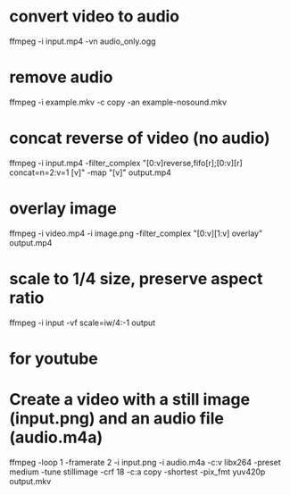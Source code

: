 # convert video to audio
ffmpeg -i input.mp4 -vn audio_only.ogg

# remove audio
ffmpeg -i example.mkv -c copy -an example-nosound.mkv

# concat reverse of video (no audio)
ffmpeg -i input.mp4 -filter_complex "[0:v]reverse,fifo[r];[0:v][r] concat=n=2:v=1 [v]" -map "[v]" output.mp4

# overlay image
ffmpeg -i video.mp4 -i image.png -filter_complex "[0:v][1:v] overlay" output.mp4

# scale to 1/4 size, preserve aspect ratio
ffmpeg -i input -vf scale=iw/4:-1 output

# for youtube
# Create a video with a still image (input.png) and an audio file (audio.m4a)
ffmpeg -loop 1 -framerate 2 -i input.png -i audio.m4a -c:v libx264 -preset medium -tune stillimage -crf 18 -c:a copy -shortest -pix_fmt yuv420p output.mkv

